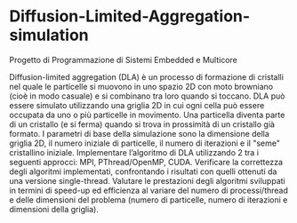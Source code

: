 # Diffusion-Limited-Aggregation-simulation
Progetto di Programmazione di Sistemi Embedded e Multicore 

Diffusion-limited aggregation (DLA) è un processo di formazione di cristalli nel quale le particelle si
muovono in uno spazio 2D con moto browniano (cioè in modo casuale) e si combinano tra loro
quando si toccano. DLA può essere simulato utilizzando una griglia 2D in cui ogni cella può essere
occupata da uno o più particelle in movimento. Una particella diventa parte di un cristallo (e si
ferma) quando si trova in prossimità di un cristallo già formato. I parametri di base della simulazione
sono la dimensione della griglia 2D, il numero iniziale di particelle, il numero di iterazioni e il "seme"
cristallino iniziale. Implementare l’algoritmo di DLA utilizzando 2 tra i seguenti approcci: MPI,
PThread/OpenMP, CUDA.
Verificare la correttezza degli algoritmi implementati, confrontando i risultati con quelli ottenuti da
una versione single-thread. Valutare le prestazioni degli algoritmi sviluppati in termini di speed-up
ed efficienza al variare del numero di processi/thread e delle dimensioni del problema (numero di
particelle, numero di iterazioni e dimensioni della griglia).
